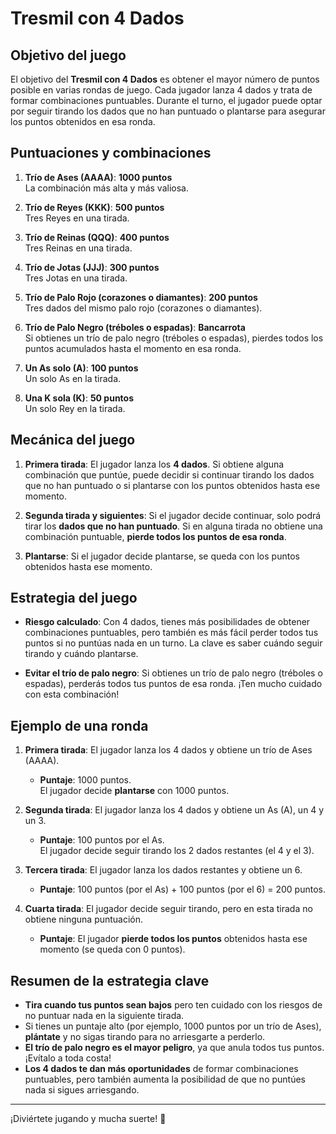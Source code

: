 # Tresmil con 4 Dados

## Objetivo del juego

El objetivo del **Tresmil con 4 Dados** es obtener el mayor número de puntos posible en varias rondas de juego. Cada jugador lanza 4 dados y trata de formar combinaciones puntuables. Durante el turno, el jugador puede optar por seguir tirando los dados que no han puntuado o plantarse para asegurar los puntos obtenidos en esa ronda.

## Puntuaciones y combinaciones

1. **Trío de Ases (AAAA)**: **1000 puntos**  
   La combinación más alta y más valiosa.

2. **Trío de Reyes (KKK)**: **500 puntos**  
   Tres Reyes en una tirada.

3. **Trío de Reinas (QQQ)**: **400 puntos**  
   Tres Reinas en una tirada.

4. **Trío de Jotas (JJJ)**: **300 puntos**  
   Tres Jotas en una tirada.

5. **Trío de Palo Rojo (corazones o diamantes)**: **200 puntos**  
   Tres dados del mismo palo rojo (corazones o diamantes).

6. **Trío de Palo Negro (tréboles o espadas)**: **Bancarrota**  
   Si obtienes un trío de palo negro (tréboles o espadas), pierdes todos los puntos acumulados hasta el momento en esa ronda.

7. **Un As solo (A)**: **100 puntos**  
   Un solo As en la tirada.

8. **Una K sola (K)**: **50 puntos**  
   Un solo Rey en la tirada.

## Mecánica del juego

1. **Primera tirada**: El jugador lanza los **4 dados**. Si obtiene alguna combinación que puntúe, puede decidir si continuar tirando los dados que no han puntuado o si plantarse con los puntos obtenidos hasta ese momento.

2. **Segunda tirada y siguientes**: Si el jugador decide continuar, solo podrá tirar los **dados que no han puntuado**. Si en alguna tirada no obtiene una combinación puntuable, **pierde todos los puntos de esa ronda**.

3. **Plantarse**: Si el jugador decide plantarse, se queda con los puntos obtenidos hasta ese momento.

## Estrategia del juego

- **Riesgo calculado**: Con 4 dados, tienes más posibilidades de obtener combinaciones puntuables, pero también es más fácil perder todos tus puntos si no puntúas nada en un turno. La clave es saber cuándo seguir tirando y cuándo plantarse.

- **Evitar el trío de palo negro**: Si obtienes un trío de palo negro (tréboles o espadas), perderás todos tus puntos de esa ronda. ¡Ten mucho cuidado con esta combinación!

## Ejemplo de una ronda

1. **Primera tirada**: El jugador lanza los 4 dados y obtiene un trío de Ases (AAAA).  
   - **Puntaje**: 1000 puntos.  
   El jugador decide **plantarse** con 1000 puntos.

2. **Segunda tirada**: El jugador lanza los 4 dados y obtiene un As (A), un 4 y un 3.  
   - **Puntaje**: 100 puntos por el As.  
   El jugador decide seguir tirando los 2 dados restantes (el 4 y el 3).

3. **Tercera tirada**: El jugador lanza los dados restantes y obtiene un 6.  
   - **Puntaje**: 100 puntos (por el As) + 100 puntos (por el 6) = 200 puntos.  

4. **Cuarta tirada**: El jugador decide seguir tirando, pero en esta tirada no obtiene ninguna puntuación.  
   - **Puntaje**: El jugador **pierde todos los puntos** obtenidos hasta ese momento (se queda con 0 puntos).

## Resumen de la estrategia clave

- **Tira cuando tus puntos sean bajos** pero ten cuidado con los riesgos de no puntuar nada en la siguiente tirada.
- Si tienes un puntaje alto (por ejemplo, 1000 puntos por un trío de Ases), **plántate** y no sigas tirando para no arriesgarte a perderlo.
- **El trío de palo negro es el mayor peligro**, ya que anula todos tus puntos. ¡Evítalo a toda costa!
- **Los 4 dados te dan más oportunidades** de formar combinaciones puntuables, pero también aumenta la posibilidad de que no puntúes nada si sigues arriesgando.

---

¡Diviértete jugando y mucha suerte! 🎲
